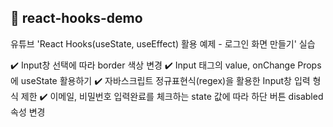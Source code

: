 ## 📁 react-hooks-demo
유튜브 'React Hooks(useState, useEffect) 활용 예제 - 로그인 화면 만들기' 실습

✔️ Input창 선택에 따라 border 색상 변경
✔️ Input 태그의 value, onChange Props에 useState 활용하기
✔️ 자바스크립트 정규표현식(regex)을 활용한 Input창 입력 형식 제한
✔️ 이메일, 비밀번호 입력완료를 체크하는 state 값에 따라 하단 버튼 disabled 속성 변경